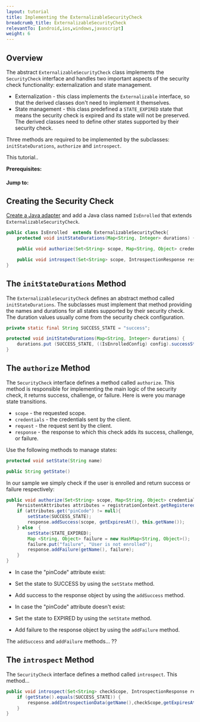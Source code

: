 ```yaml
---
layout: tutorial
title: Implementing the ExternalizableSecurityCheck
breadcrumb_title: ExternalizableSecurityCheck
relevantTo: [android,ios,windows,javascript]
weight: 6
---
```

## Overview
The abstract `ExternalizableSecurityCheck` class implements the `SecurityCheck` interface and handles two important aspects of the security check functionality: externalization and state management.

* Externalization - this class implements the `Externalizable` interface, so that the derived classes don't need to implement it themselves.
* State management - this class predefined a `STATE_EXPIRED` state that means the security check is expired and its state will not be preserved. The derived classes need to define other states supported by their security check.

Three methods are required to be implemented by the subclasses: `initStateDurations`, `authorize` and `introspect`.

This tutorial..

**Prerequisites:**

#### Jump to:

## Creating the Security Check
[Create a Java adapter](../../../adapters/creating-adapters) and add a Java class named `IsEnrolled` that extends `ExternalizableSecurityCheck`.

```java
public class IsEnrolled  extends ExternalizableSecurityCheck{
    protected void initStateDurations(Map<String, Integer> durations) {}

    public void authorize(Set<String> scope, Map<String, Object> credentials, HttpServletRequest request, AuthorizationResponse response) {}

    public void introspect(Set<String> scope, IntrospectionResponse response) {}
}
```

## The `initStateDurations` Method
The `ExternalizableSecurityCheck` defines an abstract method called `initStateDurations`. The subclasses must implement that method providing the names and durations for all states supported by their security check. The duration values usually come from the security check configuration.

```java
private static final String SUCCESS_STATE = "success";

protected void initStateDurations(Map<String, Integer> durations) {
    durations.put (SUCCESS_STATE, ((IsEnrolledConfig) config).successStateExpirationSec);
}
```

## The `authorize` Method
The `SecurityCheck` interface defines a method called `authorize`. This method is responsible for implementing the main logic of the security check, it returns success, challenge, or failure. Here is were you manage state transitions.

* `scope` - the requested scope.
* `credentials` - the credentials sent by the client.
* `request` - the request sent by the client.
* `response` - the response to which this check adds its success, challenge, or failure.

Use the following methods to manage states:

```java
protected void setState(String name)
```
```java
public String getState()
```

In our sample we simply check if the user is enrolled and return success or failure respectively:

```java
public void authorize(Set<String> scope, Map<String, Object> credentials, HttpServletRequest request, AuthorizationResponse response) {
    PersistentAttributes attributes = registrationContext.getRegisteredProtectedAttributes();
    if (attributes.get("pinCode") != null){
        setState(SUCCESS_STATE);
        response.addSuccess(scope, getExpiresAt(), this.getName());
    } else  {
        setState(STATE_EXPIRED);
        Map <String, Object> failure = new HashMap<String, Object>();           
        failure.put("failure", "User is not enrolled");
        response.addFailure(getName(), failure);
    }
}
```
* In case the "pinCode" attribute exist:

 * Set the state to SUCCESS by using the `setState` method.
 * Add success to the response object by using the `addSuccess` method.

* In case the "pinCode" attribute doesn't exist:

 * Set the state to EXPIRED by using the `setState` method.
 * Add failure to the response object by using the `addFailure` method.

 The `addSuccess` and `addFailure` methods... ??

## The `introspect` Method
The `SecurityCheck` interface defines a method called `introspect`. This method...

```java
public void introspect(Set<String> checkScope, IntrospectionResponse response) {
    if (getState().equals(SUCCESS_STATE)) {
        response.addIntrospectionData(getName(),checkScope,getExpiresAt(),null);
    }
}
```
